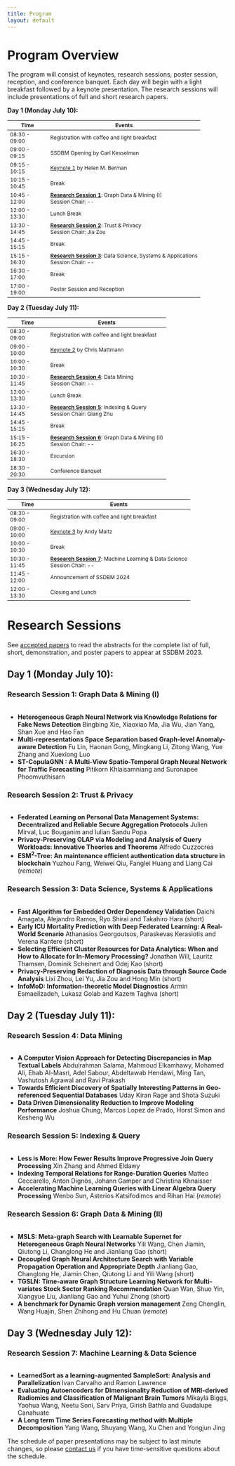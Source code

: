 ```yaml
---
title: Program
layout: default
---
```


# Program Overview

<style scoped>
    table
    {
        font-size: 12px;
        table-layout: fixed;
    }

    th:nth-child(1)
    {
        width: 80px;
        overflow: hidden;
    }
</style>

The program will consist of keynotes, research sessions, poster session, reception, and conference banquet. 
Each day will begin with a light breakfast followed by a keynote presentation. 
The research sessions will include presentations of full and short research papers. 

**Day 1 (Monday July 10):**

| Time          | Events                                                                                                     |
|---------------|------------------------------------------------------------------------------------------------------------|
| 08:30 - 09:00 | Registration with coffee and light breakfast                                                               |
| 09:00 - 09:15 | SSDBM Opening by Carl Kesselman                                                                            |
| 09:15 - 10:15 | [Keynote 1](./keynotes.md#keynote-1) by Helen M. Berman                                                    |
| 10:15 - 10:45 | Break                                                                                                      |
| 10:45 - 12:00 | **[Research Session 1](#research-session-1)**: Graph Data & Mining (I) <br> Session Chair: --              |
| 12:00 - 13:30 | Lunch Break                                                                                                |
| 13:30 - 14:45 | **[Research Session 2](#research-session-2)**: Trust & Privacy <br> Session Chair: Jia Zou                 |
| 14:45 - 15:15 | Break                                                                                                      |
| 15:15 - 16:30 | **[Research Session 3](#research-session-3)**: Data Science, Systems & Applications <br> Session Chair: -- |
| 16:30 - 17:00 | Break                                                                                                      |
| 17:00 - 19:00 | Poster Session and Reception                                                                               |

**Day 2 (Tuesday July 11):**

| Time           | Events                                                                                         |
|----------------|------------------------------------------------------------------------------------------------|
| 08:30 - 09:00 | Registration with coffee and light breakfast                                                   |
| 09:00 - 10:00 | [Keynote 2](./keynotes.md#keynote-2) by Chris Mattmann                                         |
| 10:00 - 10:30 | Break                                                                                          |
| 10:30 - 11:45 | **[Research Session 4](#research-session-4)**: Data Mining <br> Session Chair: --              |
| 12:00 - 13:30 | Lunch Break                                                                                    |
| 13:30 - 14:45 | **[Research Session 5](#research-session-5)**: Indexing & Query <br> Session Chair: Qiang Zhu  |
| 14:45 - 15:15 | Break                                                                                          |
| 15:15 - 16:25 | **[Research Session 6](#research-session-6)**: Graph Data & Mining (II) <br> Session Chair: -- |
| 16:30 - 18:30 | Excursion                                                                                      |
| 18:30 - 20:30 | Conference Banquet                                                                             |

**Day 3 (Wednesday July 12):**

| Time           | Events                                                                                                |
|----------------|-------------------------------------------------------------------------------------------------------|
| 08:30 - 09:00 | Registration with coffee and light breakfast                                                          |
| 09:00 - 10:00 | [Keynote 3](./keynotes.md#keynote-3) by Andy Maltz                                                    |
| 10:00 - 10:30 | Break                                                                                                 |
| 10:30 - 11:45 | **[Research Session 7](#research-session-7)**: Machine Learning & Data Science <br> Session Chair: -- |
| 11:45 - 12:00 | Announcement of SSDBM 2024                                                                            |
| 12:00 - 13:30 | Closing and Lunch                                                                                     |

# Research Sessions

See [accepted papers](./accepted-papers.md) to read the abstracts for the complete list of full, short, demonstration, and poster papers to appear at SSDBM 2023.

## Day 1 (Monday July 10):

### Research Session 1: Graph Data &amp; Mining (I)
<h6 id="research-session-1"></h6>

* **Heterogeneous Graph Neural Network via Knowledge Relations for Fake News Detection** Bingbing Xie, Xiaoxiao Ma, Jia Wu, Jian Yang, Shan Xue and Hao Fan
* **Multi-representations Space Separation based Graph-level Anomaly-aware Detection** Fu Lin, Haonan Gong, Mingkang Li, Zitong Wang, Yue Zhang and Xuexiong Luo
* **ST-CopulaGNN : A Multi-View Spatio-Temporal Graph Neural Network for Traffic Forecasting** Pitikorn Khlaisamniang and Suronapee Phoomvuthisarn

### Research Session 2: Trust & Privacy
<h6 id="research-session-2"></h6>

* **Federated Learning on Personal Data Management Systems: Decentralized and Reliable Secure Aggregation Protocols** Julien Mirval, Luc Bouganim and Iulian Sandu Popa
* **Privacy-Preserving OLAP via Modeling and Analysis of Query Workloads: Innovative Theories and Theorems** Alfredo Cuzzocrea
* **ESM$^2$-Tree: An maintenance efficient authentication data structure in blockchain** Yuzhou Fang, Weiwei Qiu, Fanglei Huang and Liang Cai (_remote_)

### Research Session 3: Data Science, Systems & Applications
<h6 id="research-session-3"></h6>

* **Fast Algorithm for Embedded Order Dependency Validation** Daichi Amagata, Alejandro Ramos, Ryo Shirai and Takahiro Hara (short)
* **Early ICU Mortality Prediction with Deep Federated Learning: A Real-World Scenario** Athanasios Georgoutsos, Paraskevas Kerasiotis and Verena Kantere (short)
* **Selecting Efficient Cluster Resources for Data Analytics: When and How to Allocate for In-Memory Processing?** Jonathan Will, Lauritz Thamsen, Dominik Scheinert and Odej Kao (short)
* **Privacy-Preserving Redaction of Diagnosis Data through Source Code Analysis** Lixi Zhou, Lei Yu, Jia Zou and Hong Min (short)
* **InfoMoD: Information-theoretic Model Diagnostics** Armin Esmaeilzadeh, Lukasz Golab and Kazem Taghva (short)

## Day 2 (Tuesday July 11):

### Research Session 4: Data Mining
<h6 id="research-session-4"></h6>

* **A Computer Vision Approach for Detecting Discrepancies in Map Textual Labels** Abdulrahman Salama, Mahmoud Elkamhawy, Mohamed Ali, Ehab Al-Masri, Adel Sabour, Abdeltawab Hendawi, Ming Tan, Vashutosh Agrawal and Ravi Prakash
* **Towards Efficient Discovery of Spatially Interesting Patterns in Geo-referenced Sequential Databases** Uday Kiran Rage and Shota Suzuki
* **Data Driven Dimensionality Reduction to Improve Modeling Performance** Joshua Chung, Marcos Lopez de Prado, Horst Simon and Kesheng Wu

### Research Session 5: Indexing & Query
<h6 id="research-session-5"></h6>

* **Less is More: How Fewer Results Improve Progressive Join Query Processing** Xin Zhang and Ahmed Eldawy
* **Indexing Temporal Relations for Range-Duration Queries** Matteo Ceccarello, Anton Dignös, Johann Gamper and Christina Khnaisser
* **Accelerating Machine Learning Queries with Linear Algebra Query Processing** Wenbo Sun, Asterios Katsifodimos and Rihan Hai (_remote_)

### Research Session 6: Graph Data & Mining (II)
<h6 id="research-session-6"></h6>

* **MSLS: Meta-graph Search with Learnable Supernet for Heterogeneous Graph Neural Networks** Yili Wang, Chen Jiamin, Qiutong Li, Changlong He and Jianliang Gao (short)
* **Decoupled Graph Neural Architecture Search with Variable Propagation Operation and Appropriate Depth** Jianliang Gao, Changlong He, Jiamin Chen, Qiutong Li and Yili Wang (short)
* **TGSLN: Time-aware Graph Structure Learning Network for Multi-variates Stock Sector Ranking Recommendation** Quan Wan, Shuo Yin, Xiangyue Liu, Jianliang Gao and Yuhui Zhong (short)
* **A benchmark for Dynamic Graph version management** Zeng Chenglin, Wang Huajin, Shen Zhihong and Hu Chuan (_remote_)

## Day 3 (Wednesday July 12):

### Research Session 7: Machine Learning & Data Science 
<h6 id="research-session-7"></h6>

* **LearnedSort as a learning-augmented SampleSort: Analysis and Parallelization** Ivan Carvalho and Ramon Lawrence
* **Evaluating Autoencoders for Dimensionality Reduction of MRI-derived Radiomics and Classification of Malignant Brain Tumors** Mikayla Biggs, Yaohua Wang, Neetu Soni, Sarv Priya, Girish Bathla and Guadalupe Canahuate
* **A Long term Time Series Forecasting method with Multiple Decomposition** Yang Wang, Shuyang Wang, Xu Chen and Yongjun Jing

The schedule of paper presentations may be subject to last minute changes, so please [contact us](mailto:ssdbm2023@easychair.org) if you have time-sensitive questions about the schedule.

